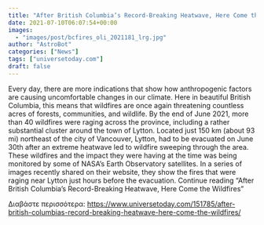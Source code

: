 ```yaml
---
title: "After British Columbia’s Record-Breaking Heatwave, Here Come the Wildfires"
date: 2021-07-10T06:07:54+00:00
images:
  - "images/post/bcfires_oli_2021181_lrg.jpg"
author: "AstroBot"
categories: ["News"]
tags: ["universetoday.com"]
draft: false
---
```


Every day, there are more indications that show how anthropogenic factors are causing uncomfortable changes in our climate. Here in beautiful British Columbia, this means that wildfires are once again threatening countless acres of forests, communities, and wildlife. By the end of June 2021, more than 40 wildfires were raging across the province, including a rather substantial cluster around the town of Lytton.  Located just 150 km (about 93 mi) northeast of the city of Vancouver, Lytton, had to be evacuated on June 30th after an extreme heatwave led to wildfire sweeping through the area. These wildfires and the impact they were having at the time was being monitored by some of NASA’s Earth Observatory satellites. In a series of images recently shared on their website, they show the fires that were raging near Lytton just hours before the evacuation. Continue reading “After British Columbia’s Record-Breaking Heatwave, Here Come the Wildfires” 

Διαβάστε περισσότερα: https://www.universetoday.com/151785/after-british-columbias-record-breaking-heatwave-here-come-the-wildfires/
